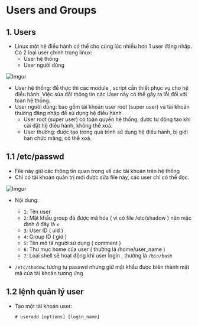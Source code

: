 # Users and Groups

## 1. Users
- Linux một hệ điều hành có thể cho cùng lúc nhiều hơn 1 user đăng nhập. Có 2 loại user chính trong linux:
  - User hệ thống
  - User người dùng 



![Imgur](https://i.imgur.com/hpi40uM.png)


- User hệ thống: để thực thi các module , script cần thiết phục vụ cho hệ điều hành. Việc sửa đổi thông tin các User này có thể gây ra lỗi đối với toàn hệ thống.
- User người dùng: bao gồm tài khoản user root (super user) và tài khoản thường đăng nhập để sử dụng hệ điều hành
  - User root (super user) có toàn quyền hệ thống, được tự động tạo khi cài đặt hệ điều hành, không thể xoá.
  - User thường: được tạo trong quá trình sử dụng hệ điều hành, bị giới hạn chức măng, có thể xoá.
## 1.1 /etc/passwd 
- File này giữ các thông tin quan trọng về các tài khoản trên hệ thống 
- Chỉ có tài khoản quản trị mới được sửa file này, các user chỉ có thể đọc.


![Imgur](https://i.imgur.com/gBmtiRv.png)
 



-   Nội dung:
    -   `1`: Tên user
    -   `2`: Mật khẩu group đã được mã hóa ( vì có file /etc/shadow ) nên mặc định ở đây là `x`
    -  `3`: User ID ( uid )
    -  `4`: Group ID ( gid )
    -  `5`: Tên mô tả người sử dụng ( comment )
    -  `6`: Thư mục home của user ( thường là /home/user_name )
    -   `7`: Loại shell sẽ hoạt động khi user login , thường là `/bin/bash`

- `/etc/shadow`: tương tự passwd nhưng giữ mật khẩu được biên thành mật mã của tài khoản tương ứng
## 1.2 lệnh quản lý user
- Tạo một tài khoản user:<p>
  ```# useradd [options] [login_name]```